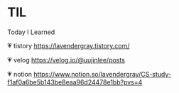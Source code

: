 # TIL

Today I Learned

💗 tistory https://lavendergray.tistory.com/

💗 velog https://velog.io/@uujinlee/posts

💗 notion https://www.notion.so/lavendergray/CS-study-f1af0a6be5b143be8eaa96d24478e1bb?pvs=4
